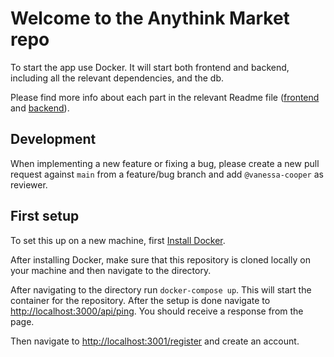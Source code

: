 # Welcome to the Anythink Market repo

To start the app use Docker. It will start both frontend and backend, including all the relevant dependencies, and the db.

Please find more info about each part in the relevant Readme file ([frontend](frontend/readme.md) and [backend](backend/README.md)).

## Development

When implementing a new feature or fixing a bug, please create a new pull request against `main` from a feature/bug branch and add `@vanessa-cooper` as reviewer.

## First setup

To set this up on a new machine, first [Install Docker](https://docs.docker.com/desktop/install/windows-install/).

After installing Docker, make sure that this repository is cloned locally on your machine and then navigate to the directory.

After navigating to the directory run `docker-compose up`. This will start the container for the repository. After the setup is done navigate to [http://localhost:3000/api/ping](http://localhost:3000/api/ping). You should receive a response from the page.

Then navigate to [http://localhost:3001/register](http://localhost:3001/register) and create an account.
